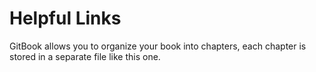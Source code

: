 # Helpful Links

GitBook allows you to organize your book into chapters, each chapter is stored in a separate file like this one.

